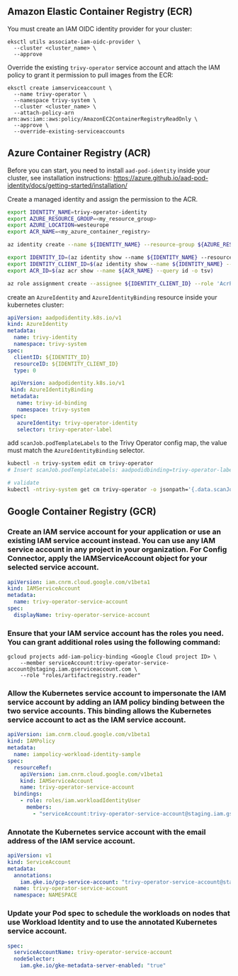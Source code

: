 ## Amazon Elastic Container Registry (ECR)

You must create an IAM OIDC identity provider for your cluster:

```
eksctl utils associate-iam-oidc-provider \
  --cluster <cluster_name> \
  --approve
```

Override the existing `trivy-operator` service account and
attach the IAM policy to grant it permission to pull images from the ECR:

```
eksctl create iamserviceaccount \
  --name trivy-operator \
  --namespace trivy-system \
  --cluster <cluster_name> \
  --attach-policy-arn arn:aws:iam::aws:policy/AmazonEC2ContainerRegistryReadOnly \
  --approve \
  --override-existing-serviceaccounts
```

## Azure Container Registry (ACR)

Before you can start, you need to install `aad-pod-identity` inside your cluster, see installation instructions:
https://azure.github.io/aad-pod-identity/docs/getting-started/installation/

Create a managed identity and assign the permission to the ACR.
```sh
export IDENTITY_NAME=trivy-operator-identity
export AZURE_RESOURCE_GROUP=<my_resource_group>
export AZURE_LOCATION=westeurope
export ACR_NAME=<my_azure_container_registry>

az identity create --name ${IDENTITY_NAME} --resource-group ${AZURE_RESOURCE_GROUP} --location ${AZURE_LOCATION}

export IDENTITY_ID=(az identity show --name ${IDENTITY_NAME} --resource-group ${AZURE_RESOURCE_GROUP} --query id -o tsv)
export IDENTITY_CLIENT_ID=$(az identity show --name ${IDENTITY_NAME} --resource-group ${AZURE_RESOURCE_GROUP} --query clientId -o tsv)
export ACR_ID=$(az acr show --name ${ACR_NAME} --query id -o tsv)

az role assignment create --assignee ${IDENTITY_CLIENT_ID} --role 'AcrPull' --scope ${ACR_ID}
```

create an `AzureIdentity` and `AzureIdentityBinding` resource inside your kubernetes cluster:
```yaml
apiVersion: aadpodidentity.k8s.io/v1
kind: AzureIdentity
metadata:
  name: trivy-identity
  namespace: trivy-system
spec:
  clientID: ${IDENTITY_ID}
  resourceID: ${IDENTITY_CLIENT_ID}
  type: 0
```

```yaml
 apiVersion: aadpodidentity.k8s.io/v1
 kind: AzureIdentityBinding
 metadata:
   name: trivy-id-binding
   namespace: trivy-system
 spec:
   azureIdentity: trivy-operator-identity
   selector: trivy-operator-label
```

add `scanJob.podTemplateLabels` to the Trivy Operator config map, the value must match the `AzureIdentityBinding` selector.

```sh
kubectl -n trivy-system edit cm trivy-operator
# Insert scanJob.podTemplateLabels: aadpodidbinding=trivy-operator-label in data block

# validate
kubectl -ntrivy-system get cm trivy-operator -o jsonpath='{.data.scanJob\.podTemplateLabels}'
```



## Google Container Registry (GCR)

### Create an IAM service account for your application or use an existing IAM service account instead. You can use any IAM service account in any project in your organization. For Config Connector, apply the IAMServiceAccount object for your selected service account.

```yaml
apiVersion: iam.cnrm.cloud.google.com/v1beta1
kind: IAMServiceAccount
metadata:
  name: trivy-operator-service-account
spec:
  displayName: trivy-operator-service-account
```

### Ensure that your IAM service account has the roles you need. You can grant additional roles using the following command:
```shell
gcloud projects add-iam-policy-binding <Google Cloud project ID> \
    --member serviceAccount:trivy-operator-service-account@staging.iam.gserviceaccount.com \
    --role "roles/artifactregistry.reader"
```

### Allow the Kubernetes service account to impersonate the IAM service account by adding an IAM policy binding between the two service accounts. This binding allows the Kubernetes service account to act as the IAM service account.

```yaml
apiVersion: iam.cnrm.cloud.google.com/v1beta1
kind: IAMPolicy
metadata:
  name: iampolicy-workload-identity-sample
spec:
  resourceRef:
    apiVersion: iam.cnrm.cloud.google.com/v1beta1
    kind: IAMServiceAccount
    name: trivy-operator-service-account
  bindings:
    - role: roles/iam.workloadIdentityUser
      members:
        - "serviceAccount:trivy-operator-service-account@staging.iam.gserviceaccount.com"
```

### Annotate the Kubernetes service account with the email address of the IAM service account.

```yaml
apiVersion: v1
kind: ServiceAccount
metadata:
  annotations:
    iam.gke.io/gcp-service-account: "trivy-operator-service-account@staging.iam.gserviceaccount.com"
  name: trivy-operator-service-account
  namespace: NAMESPACE
```

### Update your Pod spec to schedule the workloads on nodes that use Workload Identity and to use the annotated Kubernetes service account.

```yaml
spec:
  serviceAccountName: trivy-operator-service-account
  nodeSelector:
    iam.gke.io/gke-metadata-server-enabled: "true"
```